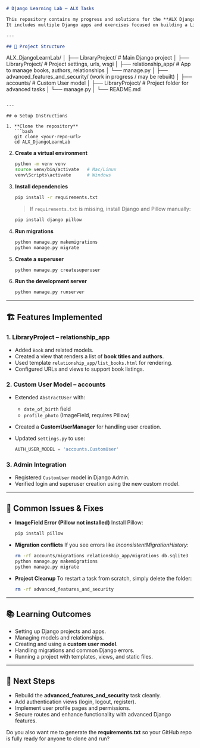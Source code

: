 
```markdown
# Django Learning Lab – ALX Tasks  

This repository contains my progress and solutions for the **ALX Django LearnLab** projects.  
It includes multiple Django apps and exercises focused on building a Library Management project, setting up relationships between models, and implementing a custom user model.  

---

## 📂 Project Structure  

```

ALX\_DjangoLearnLab/
│
├── LibraryProject/               # Main Django project
│   ├── LibraryProject/           # Project settings, urls, wsgi
│   ├── relationship\_app/         # App to manage books, authors, relationships
│   └── manage.py
│
├── advanced\_features\_and\_security/ (work in progress / may be rebuilt)
│   ├── accounts/                 # Custom User model
│   ├── LibraryProject/           # Project folder for advanced tasks
│   └── manage.py
│
└── README.md

````

---

## ⚙️ Setup Instructions  

1. **Clone the repository**  
   ```bash
   git clone <your-repo-url>
   cd ALX_DjangoLearnLab
````

2. **Create a virtual environment**

   ```bash
   python -m venv venv
   source venv/bin/activate   # Mac/Linux
   venv\Scripts\activate      # Windows
   ```

3. **Install dependencies**

   ```bash
   pip install -r requirements.txt
   ```

   > If `requirements.txt` is missing, install Django and Pillow manually:

   ```bash
   pip install django pillow
   ```

4. **Run migrations**

   ```bash
   python manage.py makemigrations
   python manage.py migrate
   ```

5. **Create a superuser**

   ```bash
   python manage.py createsuperuser
   ```

6. **Run the development server**

   ```bash
   python manage.py runserver
   ```

---

## 🏗 Features Implemented

### 1. **LibraryProject – relationship\_app**

* Added `Book` and related models.
* Created a view that renders a list of **book titles and authors**.
* Used template `relationship_app/list_books.html` for rendering.
* Configured URLs and views to support book listings.

### 2. **Custom User Model – accounts**

* Extended `AbstractUser` with:

  * `date_of_birth` field
  * `profile_photo` (ImageField, requires Pillow)
* Created a **CustomUserManager** for handling user creation.
* Updated `settings.py` to use:

  ```python
  AUTH_USER_MODEL = 'accounts.CustomUser'
  ```

### 3. **Admin Integration**

* Registered `CustomUser` model in Django Admin.
* Verified login and superuser creation using the new custom model.

---

## 📌 Common Issues & Fixes

* **ImageField Error (Pillow not installed)**
  Install Pillow:

  ```bash
  pip install pillow
  ```

* **Migration conflicts**
  If you see errors like *InconsistentMigrationHistory*:

  ```bash
  rm -rf accounts/migrations relationship_app/migrations db.sqlite3
  python manage.py makemigrations
  python manage.py migrate
  ```

* **Project Cleanup**
  To restart a task from scratch, simply delete the folder:

  ```bash
  rm -rf advanced_features_and_security
  ```

---

## 📚 Learning Outcomes

* Setting up Django projects and apps.
* Managing models and relationships.
* Creating and using a **custom user model**.
* Handling migrations and common Django errors.
* Running a project with templates, views, and static files.

---

## 🚀 Next Steps

* Rebuild the **advanced\_features\_and\_security** task cleanly.
* Add authentication views (login, logout, register).
* Implement user profile pages and permissions.
* Secure routes and enhance functionality with advanced Django features.



Do you also want me to generate the **requirements.txt** so your GitHub repo is fully ready for anyone to clone and run?
```
